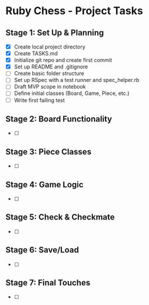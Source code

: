 # Ruby Chess - Project Tasks

## Stage 1: Set Up & Planning
- [x] Create local project directory
- [x] Create TASKS.md
- [x] Initialize git repo and create first commit
- [x] Set up README and .gitignore
- [ ] Create basic folder structure
- [ ] Set up RSpec with a test runner and spec_helper.rb
- [ ] Draft MVP scope in notebook
- [ ] Define initial classes (Board, Game, Piece, etc.)
- [ ] Write first failing test

## Stage 2: Board Functionality
- [ ]

## Stage 3: Piece Classes
- [ ]

## Stage 4: Game Logic
- [ ]

## Stage 5: Check & Checkmate
- [ ]

## Stage 6: Save/Load
- [ ]

## Stage 7: Final Touches
- [ ]